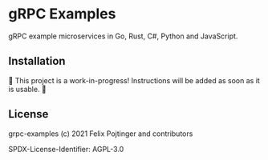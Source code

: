 # gRPC Examples

gRPC example microservices in Go, Rust, C#, Python and JavaScript.

## Installation

🚧 This project is a work-in-progress! Instructions will be added as soon as it is usable. 🚧

## License

grpc-examples (c) 2021 Felix Pojtinger and contributors

SPDX-License-Identifier: AGPL-3.0
